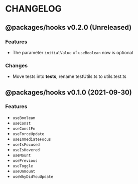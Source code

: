 # CHANGELOG
## @packages/hooks v0.2.0 (Unreleased)
### Features

- The parameter `initialValue` of `useBoolean` now is optional

### Changes

- Move tests into __tests__, rename testUtils.ts to utils.test.ts

## @packages/hooks v0.1.0 (2021-09-30)
### Features

- `useBoolean`
- `useConst`
- `useConstFn`
- `useForceUpdate`
- `useImmediateFocus`
- `useIsFocused`
- `useIsHovered`
- `useMount`
- `usePrevious`
- `useToggle`
- `useUnmount`
- `useWhyDidYouUpdate`
